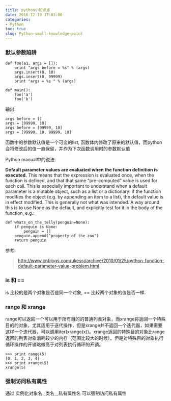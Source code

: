 ```yaml
---
title: python小知识点
date: 2016-12-10 17:03:00
categories:
- Python
toc: true
slug: Python-small-knowledge-point
---
```


### 默认参数陷阱
```
def foo(a1, args = []):
    print "args before = %s" % (args)
    args.insert(0, 10)
    args.insert(0, 99999)
    print "args = %s " % (args)

def main():
    foo('a')
    foo('b')
```

输出:
```
args before = []
args = [99999, 10] 
args before = [99999, 10]
args = [99999, 10, 99999, 10] 
```
函数中的参数默认值是一个可变的list, 函数体内修改了原来的默认值，而python会将修改后的值一直保留，并作为下次函数调用时的参数默认值

Python manual中的说法:

**Default parameter values are evaluated when the function definition is executed.** This means that the expression is evaluated once, when the function is defined, and that that same “pre-computed” value is used for each call. This is especially important to understand when a default parameter is a mutable object, such as a list or a dictionary: if the function modifies the object (e.g. by appending an item to a list), the default value is in effect modified. This is generally not what was intended. A way around this is to use None as the default, and explicitly test for it in the body of the function, e.g.:
```
def whats_on_the_telly(penguin=None):
    if penguin is None:
        penguin = []
    penguin.append("property of the zoo")
    return penguin
```

参考:
> http://www.cnblogs.com/ukessi/archive/2010/01/25/python-function-default-parameter-value-problem.html

### is 和 ==
is 比较的是两个对象是否是同一个对象, == 比较两个对象的值是否一样.

### range 和 xrange
range可以返回一个可以用于所有目的的普通列表对象，而xrange将返回一个特殊目的的对象，尤其适用于迭代操作，但是xrange并不返回一个迭代器，如果需要这样一个迭代器，可以调用iter(xrange(x))。xrange返回的特殊目的对象比range返回的列表对象消耗较少的内存（范围比较大的时候）。但是对特殊目的对象执行循环操作的开销略微高于对列表执行循环的开销。
```
>>> print range(5)
[0, 1, 2, 3, 4]
>>> print xrange(5)
xrange(5)
```

### 强制访问私有属性
通过 实例化对象名._类名__私有属性名 可以强制访问私有属性